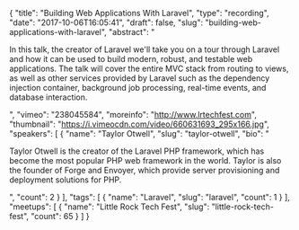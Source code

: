 {
  "title": "Building Web Applications With Laravel",
  "type": "recording",
  "date": "2017-10-06T16:05:41",
  "draft": false,
  "slug": "building-web-applications-with-laravel",
  "abstract": "<p>In this talk, the creator of Laravel we'll take you on a tour through Laravel and how it can be used to build modern, robust, and testable web applications. The talk will cover the entire MVC stack from routing to views, as well as other services provided by Laravel such as the dependency injection container, background job processing, real-time events, and database interaction.</p>",
  "vimeo": "238045584",
  "moreinfo": "http://www.lrtechfest.com",
  "thumbnail": "https://i.vimeocdn.com/video/660631693_295x166.jpg",
  "speakers": [
    {
      "name": "Taylor Otwell",
      "slug": "taylor-otwell",
      "bio": "<p>Taylor Otwell is the creator of the Laravel PHP framework, which has become the most popular PHP web framework in the world. Taylor is also the founder of Forge and Envoyer, which provide server provisioning and deployment solutions for PHP.</p>",
      "count": 2
    }
  ],
  "tags": [
    {
      "name": "Laravel",
      "slug": "laravel",
      "count": 1
    }
  ],
  "meetups": [
    {
      "name": "Little Rock Tech Fest",
      "slug": "little-rock-tech-fest",
      "count": 65
    }
  ]
}